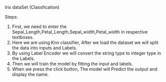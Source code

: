 Iris dataSet (Classfication)



Steps:

1) First, we need to  enter the Sepal_Length,Petal_Length,Sepal_width,Petal_width in respective textboxes.
2) Here we are using Knn classifier, After we load the dataset we will split the data into inputs and Labels.
3) By using Label Encoder we will convert the string type to integer type in the Labels.
4) Then we will train the model by fitting the input and labels.
5) When we press the click button, The model will Predict the output and display the name.
